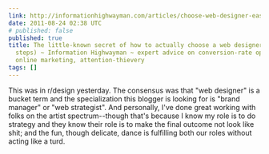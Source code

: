 ```yaml
---
link: http://informationhighwayman.com/articles/choose-web-designer-easy-steps/
date: 2011-08-24 02:38 UTC
# published: false
published: true
title: The little-known secret of how to actually choose a web designer (in 5 easy
  steps) ~ Information Highwayman ~ expert advice on conversion-rate optimization,
  online marketing, attention-thievery
tags: []
---
```


This was in r/design yesterday. The consensus was that "web designer" is a bucket term and the specialization this blogger is looking for is "brand manager" or "web strategist". And personally, I've done great working with folks on the artist spectrum--though that's because I know my role is to do strategy and they know their role is to make the final outcome not look like shit; and the fun, though delicate, dance is fulfilling both our roles without acting like a turd.
